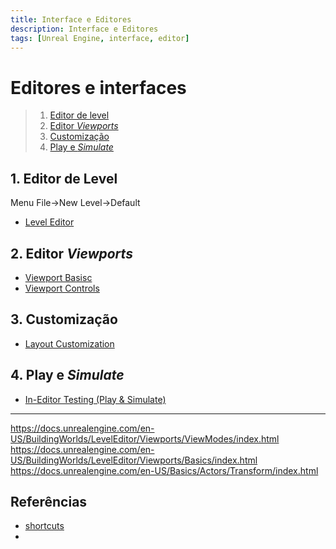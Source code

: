 ```yaml
---
title: Interface e Editores
description: Interface e Editores
tags: [Unreal Engine, interface, editor]
---
```


# Editores e interfaces
> 1. [Editor de level](#1)  
> 1. [Editor *Viewports*](#2)  
> 1. [Customização](#2)  
> 1. [Play e *Simulate*](#2)  

<a name="1"></a>
## 1. Editor de Level
Menu File->New Level->Default

- [Level Editor](https://docs.unrealengine.com/en-US/Engine/UI/LevelEditor/index.html)

<a name="2"></a>
## 2. Editor *Viewports*
- [Viewport Basisc](https://docs.unrealengine.com/en-US/Engine/UI/LevelEditor/Viewports/Basics/index.html)
- [Viewport Controls](https://docs.unrealengine.com/en-US/Engine/UI/LevelEditor/Viewports/ViewportControls/index.html)

<a name="3"></a>
## 3. Customização
- [Layout Customization](https://docs.unrealengine.com/en-US/Engine/UI/InterfaceOverview/index.html)

<a name="4"></a>
## 4. Play e *Simulate*
- [In-Editor Testing (Play & Simulate)](https://docs.unrealengine.com/en-US/Engine/UI/LevelEditor/InEditorTesting/index.html)

***
https://docs.unrealengine.com/en-US/BuildingWorlds/LevelEditor/Viewports/ViewModes/index.html
https://docs.unrealengine.com/en-US/BuildingWorlds/LevelEditor/Viewports/Basics/index.html
https://docs.unrealengine.com/en-US/Basics/Actors/Transform/index.html

## Referências
- [shortcuts](https://www.unrealengine.com/en-US/tech-blog/designer-s-guide-to-unreal-engine-keyboard-shortcuts)
- []()
